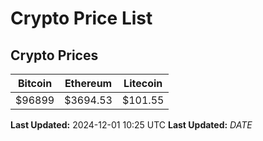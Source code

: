 # Crypto Price List

## Crypto Prices
| Bitcoin | Ethereum | Litecoin |
| ------- | -------- | -------- |
| $96899 | $3694.53 | $101.55 |
**Last Updated:** 2024-12-01 10:25 UTC
**Last Updated:** $DATE$
